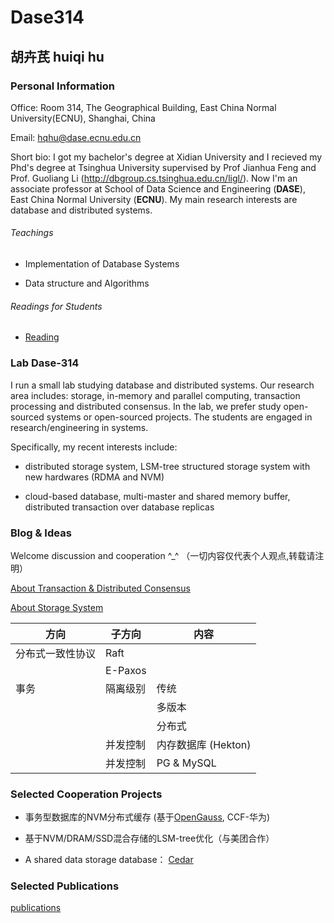 # Dase314

## 胡卉芪 huiqi hu


###  Personal Information 


Office: Room 314, The Geographical Building, East China Normal University(ECNU), Shanghai, China

Email: hqhu@dase.ecnu.edu.cn

Short bio: I got my bachelor's degree at Xidian University and I recieved my Phd's degree at Tsinghua University supervised by Prof Jianhua Feng and Prof. Guoliang Li (<http://dbgroup.cs.tsinghua.edu.cn/ligl/>). Now I'm an associate professor at School of Data Science and Engineering (**DASE**), East China Normal University (**ECNU**). My main research interests are database and distributed systems.


###### Teachings

* Implementation of Database Systems

* Data structure and Algorithms


###### Readings for Students


* [Reading](https://github.com/dase314ecnu/huiqihu.github.io/blob/master/readings/reading2020.md)

###  Lab Dase-314

I run a small lab studying database and distributed systems. Our research area includes: storage, in-memory and parallel computing,  transaction processing and distributed consensus. In the lab, we prefer study open-sourced systems or open-sourced projects. The students are engaged in research/engineering in systems.

Specifically, my recent interests include:

* distributed storage system, LSM-tree structured storage system with new hardwares (RDMA and NVM)

* cloud-based database, multi-master and shared memory buffer, distributed transaction over database replicas



### Blog & Ideas


Welcome  discussion and cooperation ^_^ （一切内容仅代表个人观点,转载请注明）

[About Transaction & Distributed Consensus](https://github.com/dase314ecnu/huiqihu.github.io/blob/master/template/index.md)


[About Storage System]()


|  方向   | 子方向  |  内容|
|  ----  | ----  | ----|
|  分布式一致性协议  |  Raft  |      |
|         | E-Paxos |       |
|  事务  |  隔离级别       |   传统   |
|      |        |   多版本   |
|      |        |   分布式    |
|      |    并发控制 | 内存数据库 (Hekton)|
|      |    并发控制 | PG & MySQL|




### Selected Cooperation Projects

* 事务型数据库的NVM分布式缓存 (基于[OpenGauss](https://opengauss.org/en/), CCF-华为)

* 基于NVM/DRAM/SSD混合存储的LSM-tree优化（与美团合作）

* A shared data storage database： [Cedar](https://github.com/daseECNU/Cedar)


### Selected Publications

[publications](https://github.com/dase314ecnu/huiqihu.github.io/blob/master/publication.md)
  












